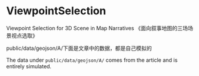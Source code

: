 # ViewpointSelection
Viewpoint Selection for 3D Scene in Map Narratives
《面向叙事地图的三场场景视点选取》

public/data/geojson/A/下面是文章中的数据，都是自己模拟的

The data under `public/data/geojson/A/` comes from the article and is entirely simulated.
